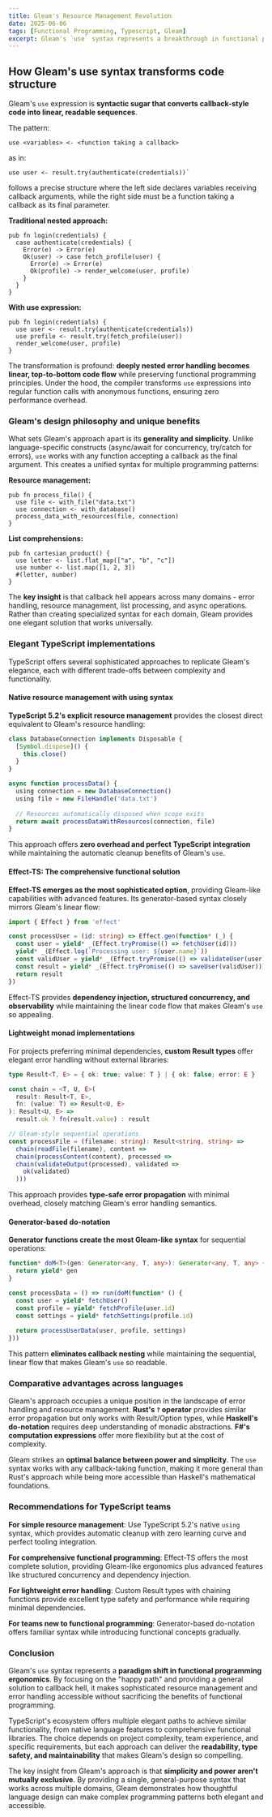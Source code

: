 ```yaml
---
title: Gleam's Resource Management Revolution
date: 2025-06-06
tags: [Functional Programming, Typescript, Gleam]
excerpt: Gleam's `use` syntax represents a breakthrough in functional programming ergonomics, providing a **general-purpose solution to callback hell** that maintains type safety while dramatically improving code readability
---
```


## How Gleam's use syntax transforms code structure

Gleam's `use` expression is **syntactic sugar that converts callback-style code into linear, readable sequences**. 

The pattern:

```gleam
use <variables> <- <function taking a callback>
```

as in:

```gleam
use user <- result.try(authenticate(credentials))` 
```

follows a precise structure where the left side declares variables receiving callback arguments, while the right side must be a function taking a callback as its final parameter.

**Traditional nested approach:**

```gleam
pub fn login(credentials) {
  case authenticate(credentials) {
    Error(e) -> Error(e)
    Ok(user) -> case fetch_profile(user) {
      Error(e) -> Error(e)
      Ok(profile) -> render_welcome(user, profile)
    }
  }
}
```

**With use expression:**

```gleam
pub fn login(credentials) {
  use user <- result.try(authenticate(credentials))
  use profile <- result.try(fetch_profile(user))
  render_welcome(user, profile)
}
```

The transformation is profound: **deeply nested error handling becomes linear, top-to-bottom code flow** while preserving functional programming principles. Under the hood, the compiler transforms `use` expressions into regular function calls with anonymous functions, ensuring zero performance overhead.

### Gleam's design philosophy and unique benefits

What sets Gleam's approach apart is its **generality and simplicity**. Unlike language-specific constructs (async/await for concurrency, try/catch for errors), `use` works with any function accepting a callback as the final argument. This creates a unified syntax for multiple programming patterns:

**Resource management:**

```gleam
pub fn process_file() {
  use file <- with_file("data.txt")
  use connection <- with_database()
  process_data_with_resources(file, connection)
}
```

**List comprehensions:**

```gleam
pub fn cartesian_product() {
  use letter <- list.flat_map(["a", "b", "c"])
  use number <- list.map([1, 2, 3])
  #(letter, number)
}
```

The **key insight** is that callback hell appears across many domains - error handling, resource management, list processing, and async operations. Rather than creating specialized syntax for each domain, Gleam provides one elegant solution that works universally.

### Elegant TypeScript implementations

TypeScript offers several sophisticated approaches to replicate Gleam's elegance, each with different trade-offs between complexity and functionality.

#### Native resource management with using syntax

**TypeScript 5.2's explicit resource management** provides the closest direct equivalent to Gleam's resource handling:

```typescript
class DatabaseConnection implements Disposable {
  [Symbol.dispose]() {
    this.close()
  }
}

async function processData() {
  using connection = new DatabaseConnection()
  using file = new FileHandle('data.txt')
  
  // Resources automatically disposed when scope exits
  return await processDataWithResources(connection, file)
}
```

This approach offers **zero overhead and perfect TypeScript integration** while maintaining the automatic cleanup benefits of Gleam's `use`.

#### Effect-TS: The comprehensive functional solution

**Effect-TS emerges as the most sophisticated option**, providing Gleam-like capabilities with advanced features. Its generator-based syntax closely mirrors Gleam's linear flow:

```typescript
import { Effect } from 'effect'

const processUser = (id: string) => Effect.gen(function* (_) {
  const user = yield* _(Effect.tryPromise(() => fetchUser(id)))
  yield* _(Effect.log(`Processing user: ${user.name}`))
  const validUser = yield* _(Effect.tryPromise(() => validateUser(user)))
  const result = yield* _(Effect.tryPromise(() => saveUser(validUser)))
  return result
})
```

Effect-TS provides **dependency injection, structured concurrency, and observability** while maintaining the linear code flow that makes Gleam's `use` so appealing.

#### Lightweight monad implementations

For projects preferring minimal dependencies, **custom Result types** offer elegant error handling without external libraries:

```typescript
type Result<T, E> = { ok: true; value: T } | { ok: false; error: E }

const chain = <T, U, E>(
  result: Result<T, E>, 
  fn: (value: T) => Result<U, E>
): Result<U, E> => 
  result.ok ? fn(result.value) : result

// Gleam-style sequential operations
const processFile = (filename: string): Result<string, string> => 
  chain(readFile(filename), content =>
  chain(processContent(content), processed =>
  chain(validateOutput(processed), validated =>
    ok(validated)
  )))
```

This approach provides **type-safe error propagation** with minimal overhead, closely matching Gleam's error handling semantics.

#### Generator-based do-notation

**Generator functions create the most Gleam-like syntax** for sequential operations:

```typescript
function* doM<T>(gen: Generator<any, T, any>): Generator<any, T, any> {
  return yield* gen
}

const processData = () => run(doM(function* () {
  const user = yield* fetchUser()
  const profile = yield* fetchProfile(user.id)
  const settings = yield* fetchSettings(profile.id)
  
  return processUserData(user, profile, settings)
}))
```

This pattern **eliminates callback nesting** while maintaining the sequential, linear flow that makes Gleam's `use` so readable.

### Comparative advantages across languages

Gleam's approach occupies a unique position in the landscape of error handling and resource management. **Rust's `?` operator** provides similar error propagation but only works with Result/Option types, while **Haskell's do-notation** requires deep understanding of monadic abstractions. **F#'s computation expressions** offer more flexibility but at the cost of complexity.

Gleam strikes an **optimal balance between power and simplicity**. The `use` syntax works with any callback-taking function, making it more general than Rust's approach while being more accessible than Haskell's mathematical foundations.

### Recommendations for TypeScript teams

**For simple resource management**: Use TypeScript 5.2's native `using` syntax, which provides automatic cleanup with zero learning curve and perfect tooling integration.

**For comprehensive functional programming**: Effect-TS offers the most complete solution, providing Gleam-like ergonomics plus advanced features like structured concurrency and dependency injection.

**For lightweight error handling**: Custom Result types with chaining functions provide excellent type safety and performance while requiring minimal dependencies.

**For teams new to functional programming**: Generator-based do-notation offers familiar syntax while introducing functional concepts gradually.

### Conclusion

Gleam's `use` syntax represents a **paradigm shift in functional programming ergonomics**. By focusing on the "happy path" and providing a general solution to callback hell, it makes sophisticated resource management and error handling accessible without sacrificing the benefits of functional programming.

TypeScript's ecosystem offers multiple elegant paths to achieve similar functionality, from native language features to comprehensive functional libraries. The choice depends on project complexity, team experience, and specific requirements, but each approach can deliver the **readability, type safety, and maintainability** that makes Gleam's design so compelling.

The key insight from Gleam's approach is that **simplicity and power aren't mutually exclusive**. By providing a single, general-purpose syntax that works across multiple domains, Gleam demonstrates how thoughtful language design can make complex programming patterns both elegant and accessible.
